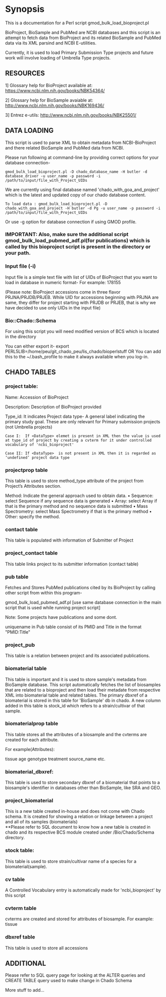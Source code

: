 Synopsis
========

This is a documentation for a Perl script gmod_bulk_load_bioproject.pl

BioProject, BioSample and PubMed are NCBI databases and this script is an attempt to fetch data from BioProject and its related BioSample and PubMed data via its XML parsind and NCBI E-utilities.

Currently, it is used to load Primary Submission Type projects and future work will involve loading of Umbrella Type projects.

## RESOURCES

1] Glossary help for BioProject available at: https://www.ncbi.nlm.nih.gov/books/NBK54364/

2] Glossary help for BioSample avaiable at: http://www.ncbi.nlm.nih.gov/books/NBK169436/

3] Entrez e-utils: http://www.ncbi.nlm.nih.gov/books/NBK25501/


## DATA LOADING

This script is used to parse XML to obtain metadata from NCBI-BioProject and there related BioSample and PubMed data from NCBI.

Please run following at command-line by providing correct options for your database connection-

	gmod_bulk_load_bioproject.pl -D chado_database_name -H butler -d database_driver -u user_name -p password -i /path/to/input/file_with_Project_UIDs 

We are currently using final database named 'chado_with_goa_and_project' which is the latest and updated copy of our chado database content.

	To load data : gmod_bulk_load_bioproject.pl -D chado_with_goa_and_project -H butler -d Pg -u user_name -p password -i /path/to/input/file_with_Project_UIDs

Or use -g option for database connection if using GMOD profile.

### IMPORTANT: Also, make sure the additional script gmod_bulk_load_pubmed_adf.pl(for publications) which is called by this bioproject script is present in the directory or your path.


### Input file (-i)

Input file is a simple text file with list of UIDs of BioProject that you want to load in database in numeric format- For example: 178155

(Please note: BioProject accessions come in three flavor PRJNA/PRJDB/PRJEB. While UID for accessions beginning with PRJNA are same, they differ for project starting with PRJDB or PRJEB, that is why we have decided to use only UIDs in the input file)


### Bio::Chado::Schema

For using this script you will need modified version of BCS which is located in the directory 

You can either export it-
export PERL5LIB=/home/peu/git_chado_peu/lis_chado/bioperlstuff
OR
You can add this to the ~/.bash_profile to make it always available when you log-in.


## CHADO TABLES

### project table:

Name: Accession of BioProject

Description: Description of BioProject provided

Type_id:  It indicates Project data type- A general label indicating the primary study goal. These are only relevant for Primary submission projects (not Umbrella projects)

	Case I:  If <DataType> elemet is present in XML then the value is used at type_id of project by creating a cvterm for it under controlled vocabulary of 'ncbi_bioproject'

	Case II: If <DataType>  is not present in XML then it is regarded as ‘undefined’ project data type



### projectprop table

This table is used to store method_type attribute of the project from Project’s Attributes section.

Method: Indicate the general approach used to obtain data.
•	Sequence: select Sequence if any sequence data is generated
•	Array: select Array if that is the primary method and no sequence data is submitted
•	Mass Spectrometry: select Mass Spectrometry if that is the primary method
•	Other: specify the method.



### contact table

This table is populated with information of Submitter of Project

### project_contact table

This table links project to its submitter information (contact table)

### pub table

Fetches and Stores PubMed publications cited by its BioProject by calling other script from within this program-

gmod_bulk_load_pubmed_adf.pl [use same database connection in the main script that is used while running project script]

Note: Some projects have publications and some dont. 

uniquename in Pub table consist of its PMID and Title in the format "PMID:Title"

### project_pub

This table is a relation between project and its associated publications. 

### biomaterial table

This table is important and it is used to store sample's metadata from BioSample database. 
This script automatically fetches the list of biosamples that are related to a bioproject and then load their metadate from respective XML into biomaterial table and related tables.
The primary dbxref of a biomaterial is stored in this table for 'BioSample' db in chado. A new column added in this table is stock_id which refers to a strain/cultivar of that sample.

### biomaterialprop table

This table stores all the attributes of a biosample and the cvterms are created for each attribute.

For example(Attributes):

tissue
age
genotype
treatment
source_name 
etc.

### biomaterial_dbxref:

This table is used to store secondary dbxref of a biomaterial that points to a biosample's identifier in databases other than BioSample, like SRA and GEO.

### project_biomaterial

This is a new table created in-house and does not come with Chado schema. It is created for showing a relation or linkage between a project and all of its samples (biomaterials)   
**Please refer to SQL document to know how a new table is created in chado and its respective BCS module created under /Bio/Chado/Schema directory.
 
### stock table:

This table is used to store strain/cultivar name of a species for a biomaterial(sample). 

### cv table
A Controlled Vocabulary entry is automatically made for 'ncbi_bioproject' by this script

### cvterm table
cvterms are created and stored for attributes of biosample. For example: tissue

### dbxref table 
This table is used to store all accessions



## ADDITIONAL

Please refer to SQL query page for looking at the ALTER queries and CREATE TABLE query used to make change in Chado Schema

More stuff to add...

 




